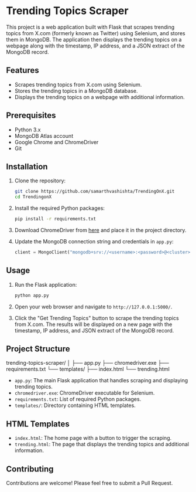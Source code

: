 # Trending Topics Scraper

This project is a web application built with Flask that scrapes trending topics from X.com (formerly known as Twitter) using Selenium, and stores them in MongoDB. The application then displays the trending topics on a webpage along with the timestamp, IP address, and a JSON extract of the MongoDB record.

## Features

- Scrapes trending topics from X.com using Selenium.
- Stores the trending topics in a MongoDB database.
- Displays the trending topics on a webpage with additional information.

## Prerequisites

- Python 3.x
- MongoDB Atlas account
- Google Chrome and ChromeDriver
- Git

## Installation

1. Clone the repository:

    ```bash
    git clone https://github.com/samarthvashishta/TrendingOnX.git
    cd TrendingonX
    ```

2. Install the required Python packages:

    ```bash
    pip install -r requirements.txt
    ```

3. Download ChromeDriver from [here](https://sites.google.com/chromium.org/driver/downloads) and place it in the project directory.

4. Update the MongoDB connection string and credentials in `app.py`:

    ```python
    client = MongoClient("mongodb+srv://<username>:<password>@<cluster>.mongodb.net/?retryWrites=true&w=majority&appName=<appName>")
    ```

## Usage

1. Run the Flask application:

    ```bash
    python app.py
    ```

2. Open your web browser and navigate to `http://127.0.0.1:5000/`.

3. Click the "Get Trending Topics" button to scrape the trending topics from X.com. The results will be displayed on a new page with the timestamp, IP address, and JSON extract of the MongoDB record.

## Project Structure

trending-topics-scraper/
│
├── app.py
├── chromedriver.exe
├── requirements.txt
└── templates/
├── index.html
└── trending.html


- `app.py`: The main Flask application that handles scraping and displaying trending topics.
- `chromedriver.exe`: ChromeDriver executable for Selenium.
- `requirements.txt`: List of required Python packages.
- `templates/`: Directory containing HTML templates.

## HTML Templates

- `index.html`: The home page with a button to trigger the scraping.
- `trending.html`: The page that displays the trending topics and additional information.

## Contributing

Contributions are welcome! Please feel free to submit a Pull Request.

